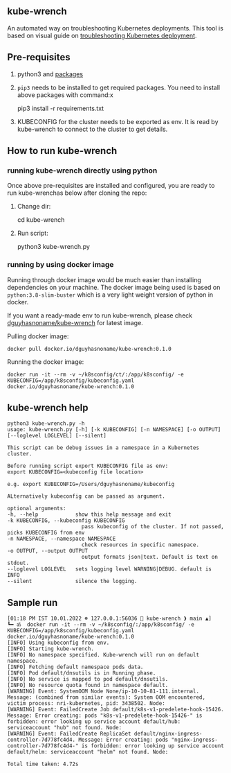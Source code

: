 ## kube-wrench

An automated way on troubleshooting Kubernetes deployments. This tool is based on visual guide on [troubleshooting Kubernetes deployment](https://learnk8s.io/troubleshooting-deployments).

## Pre-requisites

1. python3 and [packages](requirements.txt)

2. `pip3` needs to be installed to get required packages. You need to install above packages with command:x

    pip3 install -r requirements.txt

3. KUBECONFIG for the cluster needs to be exported as env. It is read by kube-wrench to connect to the cluster to get details.

## How to run kube-wrench

### running kube-wrench directly using python

Once above pre-requisites are installed and configured, you are ready to run kube-wrenchas below after cloning the repo:

1. Change dir:

    cd kube-wrench

2. Run script:

    python3 kube-wrench.py

### running by using docker image

Running through docker image would be much easier than installing dependencies on your machine. The docker image being used is based on `python:3.8-slim-buster` which is a very light weight version of python in docker.

If you want a ready-made env to run kube-wrench, please check [dguyhasnoname/kube-wrench](https://hub.docker.com/repository/docker/dguyhasnoname/kube-wrench) for latest image.

Pulling docker image:

    docker pull docker.io/dguyhasnoname/kube-wrench:0.1.0

Running the docker image:


    docker run -it --rm -v ~/k8sconfig/ct/:/app/k8sconfig/ -e KUBECONFIG=/app/k8sconfig/kubeconfig.yaml docker.io/dguyhasnoname/kube-wrench:0.1.0


## kube-wrench help


    python3 kube-wrench.py -h
    usage: kube-wrench.py [-h] [-k KUBECONFIG] [-n NAMESPACE] [-o OUTPUT] [--loglevel LOGLEVEL] [--silent]

    This script can be debug issues in a namespace in a Kubernetes cluster.

    Before running script export KUBECONFIG file as env:
    export KUBECONFIG=<kubeconfig file location>

    e.g. export KUBECONFIG=/Users/dguyhasnoname/kubeconfig

    ALternatively kubeconfig can be passed as argument.

    optional arguments:
    -h, --help            show this help message and exit
    -k KUBECONFIG, --kubeconfig KUBECONFIG
                            pass kubeconfig of the cluster. If not passed, picks KUBECONFIG from env
    -n NAMESPACE, --namespace NAMESPACE
                            check resources in specific namespace.
    -o OUTPUT, --output OUTPUT
                            output formats json|text. Default is text on stdout.
    --loglevel LOGLEVEL   sets logging level WARNING|DEBUG. default is INFO
    --silent              silence the logging.

## Sample run


    [01:18 PM IST 10.01.2022 ☸ 127.0.0.1:56036 📁 kube-wrench ❱ main ▲]
    ┗━ ॐ  docker run -it --rm -v ~/k8sconfig/:/app/k8sconfig/ -e KUBECONFIG=/app/k8sconfig/kubeconfig.yaml docker.io/dguyhasnoname/kube-wrench:0.1.0
    [INFO] Using kubeconfig from env.
    [INFO] Starting kube-wrench.
    [INFO] No namespace specified. Kube-wrench will run on default namespace.
    [INFO] Fetching default namespace pods data.
    [INFO] Pod default/dnsutils is in Running phase.
    [INFO] No service is mapped to pod default/dnsutils.
    [INFO] No resource quota found in namespace default.
    [WARNING] Event: SystemOOM Node None/ip-10-10-81-111.internal. Message: (combined from similar events): System OOM encountered, victim process: nri-kubernetes, pid: 3438502. Node:
    [WARNING] Event: FailedCreate Job default/k8s-v1-predelete-hook-15426. Message: Error creating: pods "k8s-v1-predelete-hook-15426-" is forbidden: error looking up service account default/hub: serviceaccount "hub" not found. Node:
    [WARNING] Event: FailedCreate ReplicaSet default/nginx-ingress-controller-7d778fc4d4. Message: Error creating: pods "nginx-ingress-controller-7d778fc4d4-" is forbidden: error looking up service account default/helm: serviceaccount "helm" not found. Node:

    Total time taken: 4.72s

